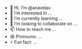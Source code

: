- 👋 Hi, I’m @anavelav
- 👀 I’m interested in ...
- 🌱 I’m currently learning ...
- 💞️ I’m looking to collaborate on ...
- 📫 How to reach me ...
- 😄 Pronouns: ...
- ⚡ Fun fact: ...

<!---
anavelav/anavelav is a ✨ special ✨ repository because its `README.md` (this file) appears on your GitHub profile.
You can click the Preview link to take a look at your changes.
--->

